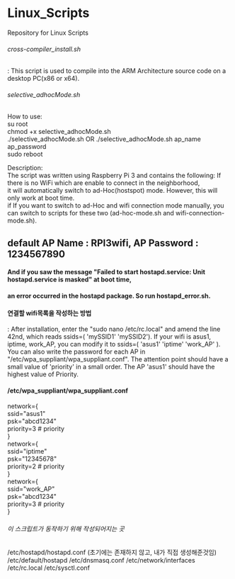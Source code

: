 # Linux_Scripts  
Repository for Linux Scripts  
###### cross-compiler_install.sh  
: This script is used to compile into the ARM Architecture source code on a desktop PC(x86 or x64).  
  
###### selective_adhocMode.sh  
How to use:  
su root  
chmod +x selective_adhocMode.sh  
./selective_adhocMode.sh       OR       ./selective_adhocMode.sh ap_name ap_password  
sudo reboot  

Description:  
The script was written using Raspberry Pi 3 and contains the following: If there is no WiFi which are enable to connect in the   neighborhood,  
it will automatically switch to ad-Hoc(hostspot) mode. However, this will only work at boot time.  
if If you want to switch to ad-Hoc and wifi connection mode manually, you can switch to scripts for these two (ad-hoc-mode.sh and
wifi-connection-mode.sh).  
## default AP Name : RPI3wifi, AP Password : 1234567890  
#### And if you saw the message "Failed to start hostapd.service: Unit hostapd.service is masked" at boot time,  
#### an error occurred in the hostapd package. So run hostapd_error.sh.  
  
#### 연결할 wifi목록을 작성하는 방법
: After installation, enter the "sudo nano /etc/rc.local" and amend the line 42nd, which reads ssids=( 'mySSID1' 'mySSID2'). If your wifi is asus1, iptime, work_AP, you can modify it to ssids=( 'asus1' 'iptime' 'work_AP' ). You can also write the password for each AP in "/etc/wpa_suppliant/wpa_suppliant.conf". The attention point should have a small value of 'priority' in a small order. The AP 'asus1' should have the highest value of Priority.
#### /etc/wpa_suppliant/wpa_suppliant.conf
network={  
        ssid="asus1"  
        psk="abcd1234"  
        priority=3 # priority   
}  
network={  
        ssid="iptime"  
        psk="12345678"  
        priority=2 # priority   
}   
network={  
        ssid="work_AP"  
        psk="abcd1234"  
        priority=3 # priority   
}  
###### 이 스크립트가 동작하기 위해 작성되어지는 곳
/etc/hostapd/hostapd.conf (초기에는 존재하지 않고, 내가 직접 생성해준것임)  
/etc/default/hostapd
/etc/dnsmasq.conf
/etc/network/interfaces
/etc/rc.local
/etc/sysctl.conf
